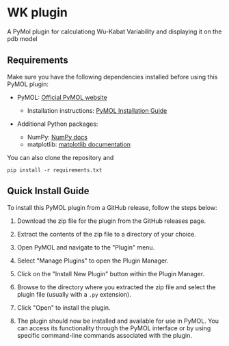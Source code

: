 # WK plugin
A PyMol plugin for calculationg Wu-Kabat Variability and displaying it on the pdb model

## Requirements

Make sure you have the following dependencies installed before using this PyMOL plugin:

- PyMOL: [Official PyMOL website](https://pymol.org/)
    - Installation instructions: [PyMOL Installation Guide](https://pymol.org/installation/)

- Additional Python packages:
    - NumPy: [NumPy docs]([link-to-package-1-docs](https://numpy.org/doc/stable/))
    - matplotlib: [matplotlib documentation](https://matplotlib.org/stable/index.html)

You can also clone the repository and 
```shell 
pip install -r requirements.txt
```

## Quick Install Guide

To install this PyMOL plugin from a GitHub release, follow the steps below:

1. Download the zip file for the plugin from the GitHub releases page.

2. Extract the contents of the zip file to a directory of your choice.

3. Open PyMOL and navigate to the "Plugin" menu.

4. Select "Manage Plugins" to open the Plugin Manager.

5. Click on the "Install New Plugin" button within the Plugin Manager.

6. Browse to the directory where you extracted the zip file and select the plugin file (usually with a `.py` extension).

7. Click "Open" to install the plugin.

8. The plugin should now be installed and available for use in PyMOL. You can access its functionality through the PyMOL interface or by using specific command-line commands associated with the plugin.


